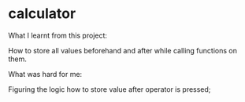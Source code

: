 # calculator

What I learnt from this project:

How to store all values beforehand and after while calling functions on them.

What was hard for me:

Figuring the logic how to store value after operator is pressed;